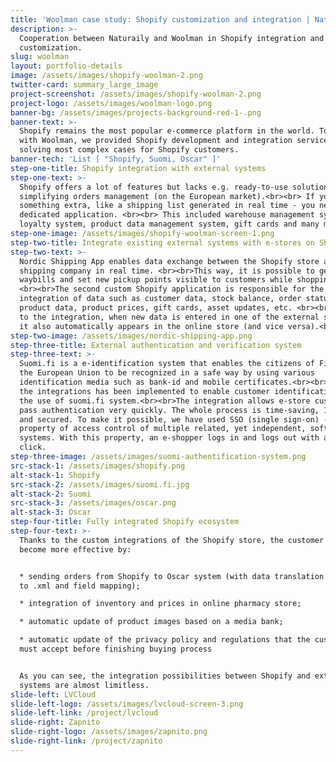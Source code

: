 ```yaml
---
title: 'Woolman case study: Shopify customization and integration | Naturaily'
description: >-
  Cooperation between Naturaily and Woolman in Shopify integration and
  customization.
slug: woolman
layout: portfolio-details
image: /assets/images/shopify-woolman-2.png
twitter-card: summary_large_image
project-screenshot: /assets/images/shopify-woolman-2.png
project-logo: /assets/images/woolman-logo.png
banner-bg: /assets/images/projects-background-red-1-.png
banner-text: >-
  Shopify remains the most popular e-commerce platform in the world. Together
  with Woolman, we provided Shopify development and integration services,
  solving most complex cases for Shopify customers.
banner-tech: 'List [ "Shopify, Suomi, Oscar" ]'
step-one-title: Shopify integration with external systems
step-one-text: >-
  Shopify offers a lot of features but lacks e.g. ready-to-use solutions
  simplifying orders management (on the European market).<br><br> If you need
  something extra, like a shipping list generated in real time - you need a
  dedicated application. <br><br> This included warehouse management system,
  loyalty system, product data management system, gift cards and many more.
step-one-image: /assets/images/shopify-woolman-screen-1.png
step-two-title: Integrate existing external systems with e-stores on Shopify
step-two-text: >-
  Nordic Shipping App enables data exchange between the Shopify store and the
  shipping company in real time. <br><br>This way, it is possible to generate
  waybills and set new pickup points visible to customers while shopping.
  <br><br>The second custom Shopify application is responsible for the
  integration of data such as customer data, stock balance, order status,
  product data, product prices, gift cards, asset updates, etc. <br><br>Thanks
  to the integration, when new data is entered in one of the external systems,
  it also automatically appears in the online store (and vice versa).<br><br>
step-two-image: /assets/images/nordic-shipping-app.png
step-three-title: External authentication and verification system
step-three-text: >-
  Suomi.fi is a e-identification system that enables the citizens of Finland and
  the European Union to be recognized in a safe way by using various
  identification media such as bank-id and mobile certificates.<br><br>One of
  the integrations has been implemented to enable customer identification with
  the use of suomi.fi system.<br><br>The integration allows e-store customers to
  pass authentication very quickly. The whole process is time-saving, 100% safe
  and secured. To make it possible, we have used SSO (single sign-on) - a
  property of access control of multiple related, yet independent, software
  systems. With this property, an e-shopper logs in and logs out with a single
  click.
step-three-image: /assets/images/suomi-authentification-system.png
src-stack-1: /assets/images/shopify.png
alt-stack-1: Shopify
src-stack-2: /assets/images/suomi.fi.jpg
alt-stack-2: Suomi
src-stack-3: /assets/images/oscar.png
alt-stack-3: Oscar
step-four-title: Fully integrated Shopify ecosystem
step-four-text: >-
  Thanks to the custom integrations of the Shopify store, the customer has
  become more effective by:


  * sending orders from Shopify to Oscar system (with data translation from JSON
  to .xml and field mapping);

  * integration of inventory and prices in online pharmacy store;

  * automatic update of product images based on a media bank;

  * automatic update of the privacy policy and regulations that the customer
  must accept before finishing buying process


  As you can see, the integration possibilities between Shopify and external
  systems are almost limitless.
slide-left: LVCloud
slide-left-logo: /assets/images/lvcloud-screen-3.png
slide-left-link: /project/lvcloud
slide-right: Zapnito
slide-right-logo: /assets/images/zapnito.png
slide-right-link: /project/zapnito
---
```


